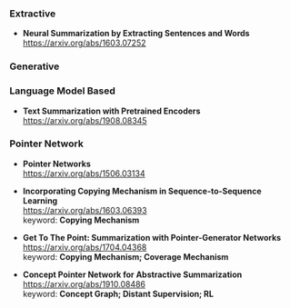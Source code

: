 ### Extractive
- **Neural Summarization by Extracting Sentences and Words**  
https://arxiv.org/abs/1603.07252 
  
### Generative

### Language Model Based
- **Text Summarization with Pretrained Encoders**  
https://arxiv.org/abs/1908.08345  

### Pointer Network
- **Pointer Networks**  
https://arxiv.org/abs/1506.03134  
  
- **Incorporating Copying Mechanism in Sequence-to-Sequence Learning**   
https://arxiv.org/abs/1603.06393  
keyword: **Copying Mechanism**

- **Get To The Point: Summarization with Pointer-Generator Networks**  
https://arxiv.org/abs/1704.04368  
keyword: **Copying Mechanism;  Coverage Mechanism**

- **Concept Pointer Network for Abstractive Summarization**  
https://arxiv.org/abs/1910.08486  
keyword: **Concept Graph;  Distant Supervision;  RL**  
